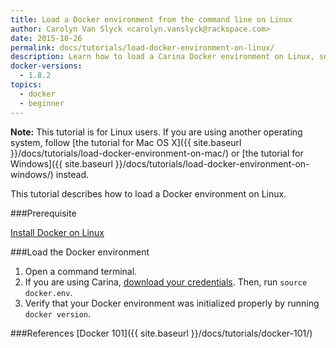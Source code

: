 ```yaml
---
title: Load a Docker environment from the command line on Linux
author: Carolyn Van Slyck <carolyn.vanslyck@rackspace.com>
date: 2015-10-26
permalink: docs/tutorials/load-docker-environment-on-linux/
description: Learn how to load a Carina Docker environment on Linux, so that you can work with your Docker cluster from the command line
docker-versions:
  - 1.8.2
topics:
  - docker
  - beginner
---
```


**Note:** This tutorial is for Linux users. If you are using another operating system, follow
[the tutorial for Mac OS X]({{ site.baseurl }}/docs/tutorials/load-docker-environment-on-mac/) or
[the tutorial for Windows]({{ site.baseurl }}/docs/tutorials/load-docker-environment-on-windows/) instead.

This tutorial describes how to load a Docker environment on Linux.

###<a name="prerequisites"></a>Prerequisite

[Install Docker on Linux](/docs/tutorials/docker-install-linux/)

###<a name="load"></a>Load the Docker environment

1. Open a command terminal.
2. If you are using Carina, [download your credentials][get-cluster-creds].
    Then, run `source docker.env`.
3. Verify that your Docker environment was initialized properly by running `docker version`.

[get-cluster-creds]: {{site.baseurl}}/docs/references/carina-credentials/

###<a name="references"></a>References
[Docker 101]({{ site.baseurl }}/docs/tutorials/docker-101/)
